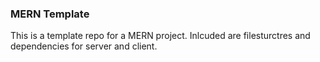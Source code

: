 ### MERN Template

This is a template repo for a MERN project. Inlcuded are filesturctres and dependencies for server and client.
